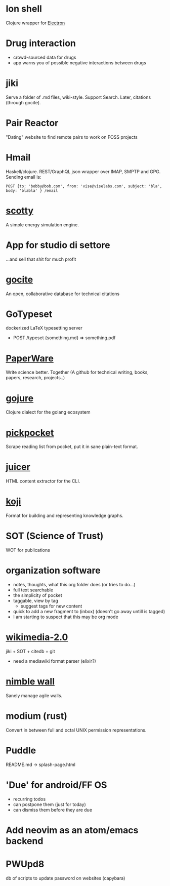 # Ion shell

Clojure wrapper for [Electron](http://electron.atom.io)


# Drug interaction

- crowd-sourced data for drugs
- app warns you of possible negative interactions between drugs


# jiki

Serve a folder of .md files, wiki-style. Support Search. Later, citations (through gocite).


# Pair Reactor

"Dating" website to find remote pairs to work on FOSS projects


# Hmail

Haskell/clojure. REST/GraphQL json wrapper over IMAP, SMPTP and GPG. Sending email is:
```
POST {to: 'bobby@bob.com', from: 'vise@viselabs.com', subject: 'bla', body: 'blabla' } /email
```


# [scotty](./detailed/scotty.md)

A simple energy simulation engine.


# App for studio di settore

...and sell that shit for much profit


# [gocite](./detailed/citedb.md)

An open, collaborative database for technical citations


# GoTypeset

dockerized LaTeX typesetting server
- POST /typeset {something.md} => something.pdf


# [PaperWare](./detailed/scihub.md)

Write science better. Together (A github for technical writing, books, papers, research, projects..)


# [gojure](./detailed/gojure.md)

Clojure dialect for the golang ecosystem


# [pickpocket](./detailed/pickpocket.md)

Scrape reading list from pocket, put it in sane plain-text format.


# [juicer](./detailed/juicer.md)

HTML content extractor for the CLI.


# [koji](./detailed/koji.md)

Format for building and representing knowledge graphs.


# SOT (Science of Trust)

WOT for publications


# organization software

- notes, thoughts, what this org folder does (or tries to do...)
- full text searchable
- the simplicity of pocket
- taggable, view by tag
  - suggest tags for new content
- quick to add a new fragment to (inbox) (doesn't go away untill is tagged)
- I am starting to suspect that this may be org mode


# [wikimedia-2.0](./detailed/better_wikimedia.md)

jiki + SOT + citedb + git
- need a mediawiki format parser (elixir?)


# [nimble wall](./detailed/nimble_wall.md)

Sanely manage agile walls.

# modium (rust)

Convert in between full and octal UNIX permission representations.


# Puddle

README.md -> splash-page.html


# 'Due' for android/FF OS

- recurring todos
- can postpone them (just for today)
- can dismiss them before they are due


# Add neovim as an atom/emacs backend

# PWUpd8
db of scripts to update password on websites (capybara)
